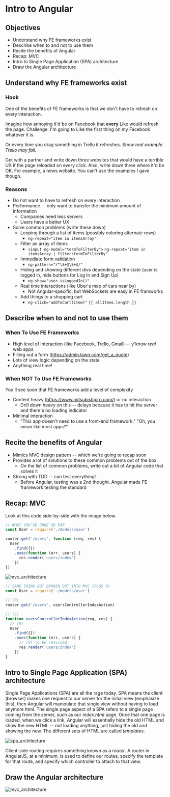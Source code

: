 # Intro to Angular

## Objectives

* Understand why FE frameworks exist
* Describe when to and not to use them
* Recite the benefits of Angular
* Recap: MVC
* Intro to Single Page Application (SPA) architecture
* Draw the Angular architecture


## Understand why FE frameworks exist

### Hook

One of the benefits of FE frameworks is that we don't have to refresh on every interaction.

Imagine how annoying it'd be on Facebook that **every** Like would refresh the page. Challenge: I'm going to Like the first thing on my Facebook whatever it is.

Or every time you drag something in Trello it refreshes. _Show real example. Trello may fail._

Get with a partner and write down three websites that would have a terrible UX if the page reloaded on every click. Also, write down three where it'd be OK. For example, a news website. You can't use the examples I gave though.

### Reasons

* Do not want to have to refresh on every interaction
* Performance -- only want to transfer the minimum amount of information
  * Companies need less servers
  * Users have a better UX
* Solve common problems (write these down)
  * Looping through a list of items (possibly coloring alternate rows)
    * `ng-repeat="item in itemsArray"`
  * Filter an array of items
    * `<input ng-model="termToFilterBy">` `ng-repeat="item in itemsArray | filter:termToFilterBy"`
  * Immediate form validation
    * `ng-pattern="/^\S+@\S+$/"`
  * Hiding and showing different divs depending on the state (user is logged in, hide buttons for Log In and Sign Up)
    * `ng-show="user.isLoggedIn()"`
  * Real time interactions (like Uber's map of cars near by)
    * Not Angular-specific, but WebSockets are easy in FE framworks
  * Add things to a shopping cart
    * `ng-click="addToCart(item)"` `{{ allItems.length }}`


## Describe when to and not to use them

### When To Use FE Frameworks

* High level of interaction (like Facebook, Trello, Gmail) -- y'know _real_ web apps
* Filling out a form (https://admin.lawn.com/get_a_quote)
* Lots of view logic depending on the state
* Anything real time!

### When NOT To Use FE Frameworks

You'll see soon that FE frameworks add a level of complexity

* Content heavy (https://www.mitsubishipro.com/) or no interaction
  * Drill down heavy on this -- delays because it has to hit the server and there's no loading indicator
* Minimal interaction
  * "This app doesn't need to use a front-end framework." "Oh, you mean like most apps?"


## Recite the benefits of Angular

* Mimics MVC design pattern -- which we're going to recap soon
* Provides a lot of solutions to these common problems out of the box
  * On the list of common problems, write out a bit of Angular code that solves it
* Strong with TDD -- can test everything!
  * Before Angular, testing was a 2nd thought. Angular made FE framework testing the standard


## Recap: MVC

Look at this code side-by-side with the image below.

```javascript
// WHAT YOU'VE DONE SO FAR
const User = require('./models/user')

router.get('/users', function (req, res) {
  User
    .find({})
    .exec(function (err, users) {
      res.render('users/index')
    })
})
```

![mvc_architecture](http://i.imgur.com/BgLRBo0.png)

```javascript
// SAME THING BUT BROKEN OUT INTO MVC (PLUS R)
const User = require('./models/user')

// (R)
router.get('/users', usersControllerIndexAction)

// (C)
function usersControllerIndexAction(req, res) {
  // (M)
  User
    .find({})
    .exec(function (err, users) {
      // (V) to be returned
      res.render('users/index')
    })
}
```


## Intro to Single Page Application (SPA) architecture

Single Page Applications (SPA) are all the rage today. SPA means the client (browser) makes one request to our server for the initial view (emphasize this), then Angular will manipulate that single view without having to load anymore html.  The single page aspect of a SPA refers to a single page coming from the server, such as our _index.html_ page.  Once that one page is loaded, when we click a link, Angular will essentially hide the old HTML and show the new HTML -- not loading anything, just hiding the old and showing the new.  The different sets of HTML are called _templates_.

![spa_architecture](https://cloud.githubusercontent.com/assets/25366/8970635/896c4cce-35ff-11e5-96b2-ef7e62784764.png)

Client-side routing requires something known as a _router_.  A router in AngularJS, at a minimum, is used to define our routes, specify the template for that route, and specify which controller to attach to that view.


## Draw the Angular architecture

![mvc_architecture](http://imgur.com/a/meRxa)
